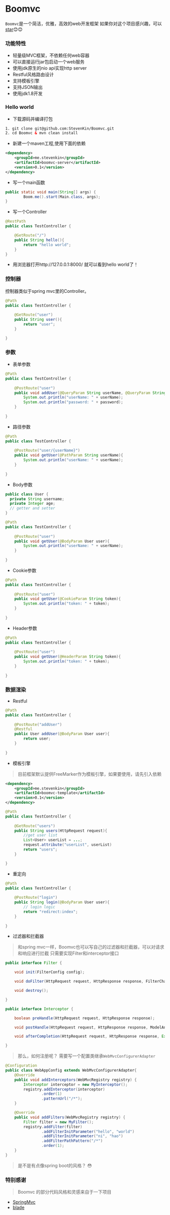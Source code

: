 Boomvc
===================================
`Boomvc`是一个简洁，优雅，高效的web开发框架
如果你对这个项目感兴趣，可以[star](https://github.com/StevenKin/Boomvc/stargazers):blush::blush:


### 功能特性
* 轻量级MVC框架，不依赖任何web容器
* 可以直接运行jar包启动一个web服务
* 使用jdk原生的nio api实现http server
* Restful风格路由设计
* 支持模板引擎
* 支持JSON输出
* 使用jdk1.8开发

### Hello world
- 下载源码并编译打包
```xml
1. git clone git@github.com:StevenKin/Boomvc.git
2. cd Boomvc & mvn clean install
```
- 新建一个maven工程,使用下面的依赖
```xml
<dependency>
    <groupId>me.stevenkin</groupId>
    <artifactId>boomvc-server</artifactId>
    <version>0.1</version>
</dependency>
```
- 写一个main函数
```java
public static void main(String[] args) {
        Boom.me().start(Main.class, args);
}
```
- 写一个Controller
```java
@RestPath
public class TestController {

    @GetRoute("/")
    public String hello(){
        return "hello world";
    }
}
```
- 用浏览器打开http://127.0.0.1:8000/ 就可以看到hello world了！

### 控制器
控制器类似于spring mvc里的Controller。
```java
@Path
public class TestController {
    
    @GetRoute("user")
    public String user(){
        return "user";
    }

}
```
### 参数
- 表单参数
```java
@Path
public class TestController {
    
    @PostRoute("user")
    public void addUser(@QueryParam String userName, @QueryParam String password){
        System.out.println("userName: " + userName);
        System.out.println("password: " + password);
    }
    
}
```
- 路径参数
```java
@Path
public class TestController {
    
    @PostRoute("user/{userName}")
    public void getUser(@PathParam String userName){
        System.out.println("userName: " + userName);
    }
    
}
```
- Body参数
```java
public class User {
  private String username;
  private Integer age;
  // getter and setter
}

@Path
public class TestController {
    
    @PostRoute("user")
    public void getUser(@BodyParam User user){
        System.out.println("userName: " + userName);
    }
    
}
```
- Cookie参数
```java
@Path
public class TestController {
    
    @PostRoute("user")
    public void getUser(@CookieParam String token){
        System.out.println("token: " + token);
    }
    
}
```
- Header参数
```java
@Path
public class TestController {
    
    @PostRoute("user")
    public void getUser(@HeaderParam String token){
        System.out.println("token: " + token);
    }
    
}
```
### 数据渲染
- Restful
```java
@Path
public class TestController {
    
    @PostRoute("addUser")
    @Restful
    public User addUser(@BodyParam User user){
        return user;
    }
    
}
```
- 模板引擎
>目前框架默认提供FreeMarker作为模板引擎，如果要使用，请先引入依赖
```xml
<dependency>
    <groupId>me.stevenkin</groupId>
    <artifactId>boomvc-template</artifactId>
    <version>0.1</version>
</dependency>
```
```java
@Path
public class TestController {
    
    @GetRoute("users")
    public String users(HttpRequest request){
        //get user list
        List<User> userList = ...;
        request.attribute("userList", userList)
        return "users";
    }

}
```
- 重定向
```java
@Path
public class TestController {
    
    @PostRoute("login")
    public String login(@BodyParam User user){
        // login logic
        return "redirect:index";
    }
    
}
```
- 过滤器和拦截器
> 和spring mvc一样，Boomvc也可以写自己的过滤器和拦截器，可以对请求和响应进行拦截
>只需要实现Filter和interceptor接口
```java
public interface Filter {

    void init(FilterConfig config);

    void doFilter(HttpRequest request, HttpResponse response, FilterChain chain) throws Exception;

    void destroy();

}

public interface Interceptor {

    boolean preHandle(HttpRequest request, HttpResponse response);

    void postHandle(HttpRequest request, HttpResponse response, ModelAndView modelAndView);

    void afterCompletion(HttpRequest request, HttpResponse response, Exception e);

}
```
>那么，如何注册呢？
>需要写一个配置类继承`WebMvcConfigurerAdapter`
```java
@Configuration
public class WebAppConfig extends WebMvcConfigurerAdapter{
    @Override
    public void addInterceptors(WebMvcRegistry registry) {
        Interceptor interceptor = new MyInterceptor();
        registry.addInterceptor(interceptor)
                .order(1)
                .patternUrl("/*");
    }

    @Override
    public void addFilters(WebMvcRegistry registry) {
        Filter filter = new MyFilter();
        registry.addFilter(filter)
                .addFilterInitParameter("hello", "world")
                .addFilterInitParameter("ni", "hao")
                .addFilterPathPattern("/*")
                .order(1);
    }
}
```
>是不是有点像spring boot的风格？
:flushed:

### 特别感谢
>Boomvc 的部分代码风格和灵感来自于一下项目
- [SpringMvc](https://github.com/spring-projects/spring-framework)
- [blade](https://github.com/lets-blade/blade)